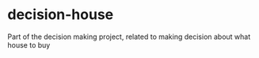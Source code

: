# decision-house
Part of the decision making project, related to making decision about what house to buy
